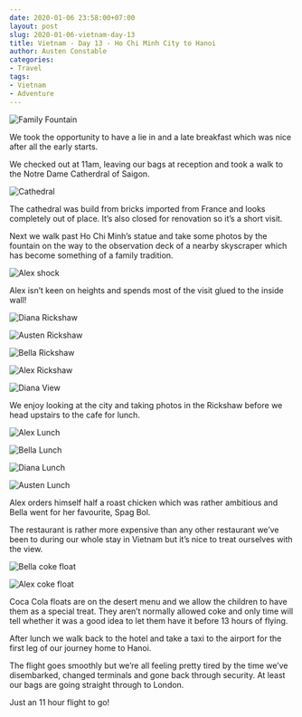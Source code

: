 ```yaml
---
date: 2020-01-06 23:58:00+07:00
layout: post
slug: 2020-01-06-vietnam-day-13
title: Vietnam - Day 13 - Ho Chi Minh City to Hanoi
author: Austen Constable
categories:
- Travel
tags:
- Vietnam
- Adventure
---
```


![Family Fountain](../images/2020/01/2020-01-07-DSCF3036.jpeg)

We took the opportunity to have a lie in and a late breakfast which was nice after all the early starts. 

We checked out at 11am, leaving our bags at reception and took a walk to the Notre Dame Catherdral of Saigon. 

![Cathedral](../images/2020/01/2020-01-07-DSCF3018.jpeg)

The cathedral was build from bricks imported from France and looks completely out of place. It’s also closed for renovation so it’s a short visit. 

Next we walk past Ho Chi Minh’s statue and take some photos by the fountain on the way to the observation deck of a nearby skyscraper which has become something of a family tradition.  

![Alex shock](../images/2020/01/2020-01-07-DSCF3051.jpeg)

Alex isn’t keen on heights and spends most of the visit glued to the inside wall!

![Diana Rickshaw](../images/2020/01/2020-01-07-DSCF3052.jpeg)

![Austen Rickshaw](../images/2020/01/2020-01-07-DSCF3054.jpeg)

![Bella Rickshaw](../images/2020/01/2020-01-07-DSCF3057.jpeg)

![Alex Rickshaw](../images/2020/01/2020-01-07-DSCF3060.jpeg)

![Diana View](../images/2020/01/2020-01-07-DSCF3063.jpeg)

We enjoy looking at the city and taking photos in the Rickshaw before we head upstairs to the cafe for lunch. 

![Alex Lunch](../images/2020/01/2020-01-06-IMG_6153.jpeg)

![Bella Lunch](../images/2020/01/2020-01-06-IMG_6155.jpeg)

![Diana Lunch](../images/2020/01/2020-01-06-IMG_6157.jpeg)

![Austen Lunch](../images/2020/01/2020-01-06-IMG_6158.jpeg)

Alex orders himself half a roast chicken which was rather ambitious and Bella went for her favourite, Spag Bol. 

The restaurant is rather more expensive than any other restaurant we’ve been to during our whole stay in Vietnam but it’s nice to treat ourselves with the view. 

![Bella coke float](../images/2020/01/2020-01-06-IMG_6162.jpeg)

![Alex coke float](../images/2020/01/2020-01-06-IMG_6159.jpeg)

Coca Cola floats are on the desert menu and we allow the children to have  them as a special treat. They aren’t normally allowed coke and only time will tell whether it was a good idea to let them have it before 13 hours of flying. 

After lunch we walk back to the hotel and take a taxi to the airport for the first leg of our journey home to Hanoi. 

The flight goes smoothly but we’re all feeling pretty tired by the time we’ve disembarked, changed terminals and gone back through security. At least our bags are going straight through to London. 

Just an 11 hour flight to go!
